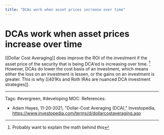 ```yaml
---
title: "DCAs work when asset prices increase over time"
---
```

# DCAs work when asset prices increase over time

[[Dollar Cost Averaging]] does improve the ROI of the investment if the asset price of the security that is being DCA'ed is increasing over time. [^1] However, DCAs do lower the cost basis of an investment, which means either the loss on an investment is lessen, or the gains on an investment is greater. This is why [[401Ks and Roth IRAs are nuanced DCA investment strategies]].

---
Tags: #evergreen, #developing 
MOC:
References:
- Adam Hayes, 11-20-2021, "Dollar-Cost Averaging (DCA)," Investopedia, https://www.investopedia.com/terms/d/dollarcostaveraging.asp

[^1]: Probably want to explain the math behind this